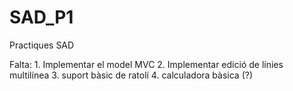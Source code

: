 # SAD_P1
Practiques SAD


Falta:
    1. Implementar el model MVC
    2. Implementar edició de línies multilínea
    3. suport bàsic de ratolí
    4. calculadora bàsica (?)
